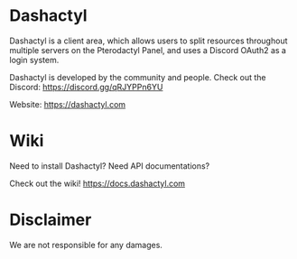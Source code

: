 # Dashactyl

Dashactyl is a client area, which allows users to split resources throughout multiple servers on the Pterodactyl Panel, and uses a Discord OAuth2 as a login system. 

Dashactyl is developed by the community and people. Check out the Discord: https://discord.gg/qRJYPPn6YU

Website: https://dashactyl.com

# Wiki

Need to install Dashactyl? Need API documentations?

Check out the wiki! https://docs.dashactyl.com

# Disclaimer

We are not responsible for any damages.
